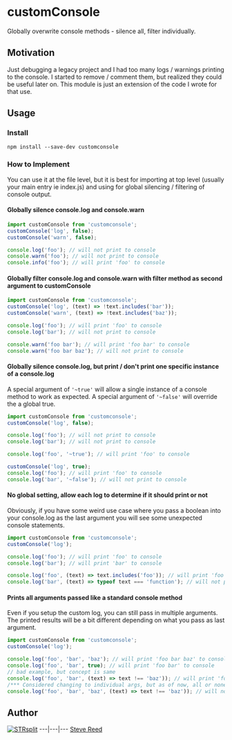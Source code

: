 # customConsole
Globally overwrite console methods - silence all, filter individually.

## Motivation
Just debugging a legacy project and I had too many logs / warnings printing to the console. I started to remove / comment them, but realized they could be useful later on. This module is just an extension of the code I wrote for that use.

## Usage
### Install
```
npm install --save-dev customconsole
```

### How to Implement
You can use it at the file level, but it is best for importing at top level (usually your main entry ie index.js) and using for global silencing / filtering of console output. 

#### Globally silence console.log and console.warn
```javascript
import customConsole from 'customconsole';
customConsole('log', false);
customConsole('warn', false);

console.log('foo'); // will not print to console
console.warn('foo'); // will not print to console
console.info('foo'); // will print 'foo' to console
```

#### Globally filter console.log and console.warn with filter method as second argument to customConsole

```javascript
import customConsole from 'customconsole';
customConsole('log', (text) => !text.includes('bar'));
customConsole('warn', (text) => !text.includes('baz'));

console.log('foo'); // will print 'foo' to console
console.log('bar'); // will not print to console

console.warn('foo bar'); // will print 'foo bar' to console
console.warn('foo bar baz'); // will not print to console

```

#### Globally silence console.log, but print / don't print one specific instance of a console.log
A special argument of `'~true'` will allow a single instance of a console method to work as expected. A special argument of `'~false'` will override the a global true.

```javascript
import customConsole from 'customconsole';
customConsole('log', false);

console.log('foo'); // will not print to console
console.log('bar'); // will not print to console

console.log('foo', '~true'); // will print 'foo' to console

customConsole('log', true);
console.log('foo'); // will print 'foo' to console
console.log('bar', '~false'); // will not print to console

```
#### No global setting, allow each log to determine if it should print or not
Obviously, if you have some weird use case where you pass a boolean into your console.log as the last argument you will see some unexpected console statements.

```javascript
import customConsole from 'customconsole';
customConsole('log');

console.log('foo'); // will print 'foo' to console
console.log('bar'); // will print 'bar' to console

console.log('foo', (text) => text.includes('foo')); // will print 'foo' to console
console.log('bar', (text) => typeof text === 'function'); // will not print to console

```
#### Prints all arguments passed like a standard console method
Even if you setup the custom log, you can still pass in multiple arguments. The printed results will be a bit different depending on what you pass as last argument.

```javascript
import customConsole from 'customconsole';
customConsole('log');

console.log('foo', 'bar', 'baz'); // will print 'foo bar baz' to console
console.log('foo', 'bar', true); // will print 'foo bar' to console
// bad example, but concept is same
console.log('foo', 'bar', (text) => text !== 'baz')); // will print 'foo bar' to console
/*** Considered changing to individual args, but as of now, all or none conditional ***/
console.log('foo', 'bar', 'baz', (text) => text !== 'baz')); // will not print to console

```

## Author
[![STRsplit](https://github.com/STRsplit.png?size=100)](https://github.com/STRsplit)
---|---|---
[Steve Reed](https://github.com/STRsplit)
